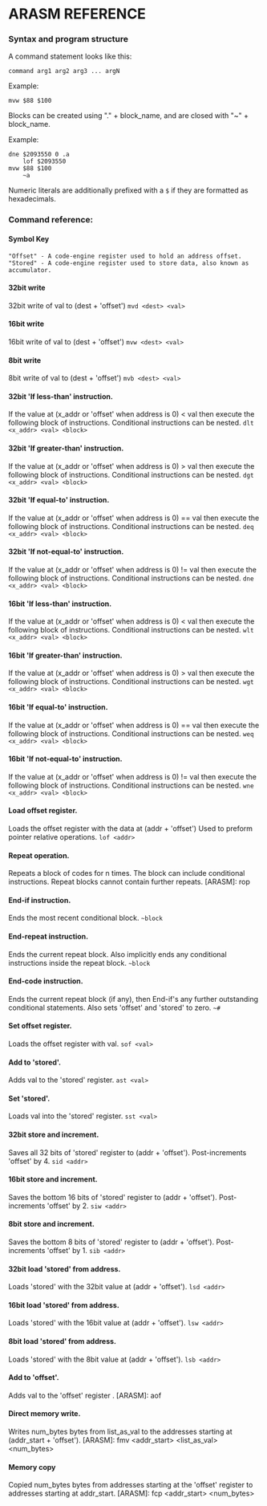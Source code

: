# ARASM REFERENCE

### Syntax and program structure

A command statement looks like this:

    command arg1 arg2 arg3 ... argN

Example:

    mvw $88 $100

Blocks can be created using "." + block_name, and are closed with "~" + block_name.

Example:

    dne $2093550 0 .a
		lof $2093550
    mvw $88 $100
		~a

Numeric literals are additionally prefixed with a ```$``` if they are formatted as hexadecimals.

### Command reference:

#### Symbol Key
    "Offset" - A code-engine register used to hold an address offset.
    "Stored" - A code-engine register used to store data, also known as accumulator.

#### 32bit write
32bit write of val to (dest + 'offset')
```mvd <dest> <val>```

#### 16bit write
16bit write of val to (dest + 'offset')
```mvw <dest> <val>```

#### 8bit write
8bit write of val to (dest + 'offset')
```mvb <dest> <val>```

#### 32bit 'If less-than' instruction.
If the value at (x_addr or 'offset' when address is 0) < val then execute the following block of instructions.
Conditional instructions can be nested.
```dlt <x_addr> <val> <block>```

#### 32bit 'If greater-than' instruction.
If the value at (x_addr or 'offset' when address is 0) > val then execute the following block of instructions.
Conditional instructions can be nested.
```dgt <x_addr> <val> <block>```

#### 32bit 'If equal-to' instruction.
If the value at (x_addr or 'offset' when address is 0) == val then execute the following block of instructions.
Conditional instructions can be nested.
```deq <x_addr> <val> <block>```

#### 32bit 'If not-equal-to' instruction.
If the value at (x_addr or 'offset' when address is 0) != val then execute the following block of instructions.
Conditional instructions can be nested.
```dne <x_addr> <val> <block>```

#### 16bit 'If less-than' instruction.
If the value at (x_addr or 'offset' when address is 0) < val then execute the following block of instructions.
Conditional instructions can be nested.
```wlt <x_addr> <val> <block>```

#### 16bit 'If greater-than' instruction.
If the value at (x_addr or 'offset' when address is 0) > val then execute the following block of instructions.
Conditional instructions can be nested.
```wgt <x_addr> <val> <block>```

#### 16bit 'If equal-to' instruction.
If the value at (x_addr or 'offset' when address is 0) == val then execute the following block of instructions.
Conditional instructions can be nested.
```weq <x_addr> <val> <block>```

#### 16bit 'If not-equal-to' instruction.
If the value at (x_addr or 'offset' when address is 0) != val then execute the following block of instructions.
Conditional instructions can be nested.
```wne <x_addr> <val> <block>```

#### Load offset register.
Loads the offset register with the data at (addr + 'offset')
Used to preform pointer relative operations.
```lof <addr>```

#### Repeat operation.
Repeats a block of codes for n times. The block can include conditional instructions.
Repeat blocks cannot contain further repeats.
[ARASM]: rop <n> <block>

#### End-if instruction.
Ends the most recent conditional block.
```~block```

#### End-repeat instruction.
Ends the current repeat block. Also implicitly ends any conditional instructions inside the repeat block.
```~block```

#### End-code instruction.
Ends the current repeat block (if any), then End-if's any further outstanding conditional statements.
Also sets 'offset' and 'stored' to zero.
```~#```

#### Set offset register.
Loads the offset register with val.
```sof <val>```

#### Add to 'stored'.
Adds val to the 'stored' register.
```ast <val>```

#### Set 'stored'.
Loads val into the 'stored' register.
```sst <val>```

#### 32bit store and increment.
Saves all 32 bits of 'stored' register to (addr + 'offset'). Post-increments 'offset' by 4.
```sid <addr>```

#### 16bit store and increment.
Saves the bottom 16 bits of 'stored' register to (addr + 'offset'). Post-increments 'offset' by 2.
```siw <addr>```

#### 8bit store and increment.
Saves the bottom 8 bits of 'stored' register to (addr + 'offset'). Post-increments 'offset' by 1.
```sib <addr>```

#### 32bit load 'stored' from address.
Loads 'stored' with the 32bit value at (addr + 'offset').
```lsd <addr>```

#### 16bit load 'stored' from address.
Loads 'stored' with the 16bit value at (addr + 'offset').
```lsw <addr>```

#### 8bit load 'stored' from address.
Loads 'stored' with the 8bit value at (addr + 'offset').
```lsb <addr>```

#### Add to 'offset'.
Adds val to the 'offset' register .
[ARASM]: aof <val>

#### Direct memory write.
Writes num_bytes bytes from list_as_val to the addresses starting at (addr_start + 'offset').
[ARASM]: fmv <addr_start> <list_as_val> <num_bytes>

#### Memory copy
Copied num_bytes bytes from addresses starting at the 'offset' register to addresses starting at addr_start.
[ARASM]: fcp <addr_start> <num_bytes>
